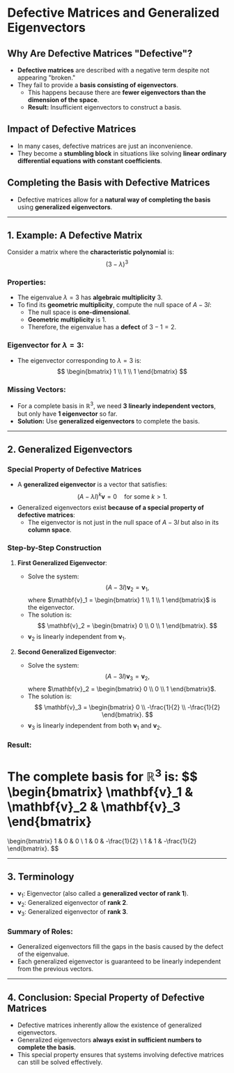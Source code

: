 # Defective Matrices and Generalized Eigenvectors

## Why Are Defective Matrices "Defective"?
- **Defective matrices** are described with a negative term despite not appearing "broken."
- They fail to provide a **basis consisting of eigenvectors**. 
  - This happens because there are **fewer eigenvectors than the dimension of the space**.
  - **Result:** Insufficient eigenvectors to construct a basis.

## Impact of Defective Matrices
- In many cases, defective matrices are just an inconvenience.
- They become a **stumbling block** in situations like solving **linear ordinary differential equations with constant coefficients**.
  
## Completing the Basis with Defective Matrices
- Defective matrices allow for a **natural way of completing the basis** using **generalized eigenvectors**.

---

## 1. Example: A Defective Matrix

Consider a matrix where the **characteristic polynomial** is:
$$
(3 - \lambda)^3
$$

### Properties:
- The eigenvalue $\lambda = 3$ has **algebraic multiplicity** 3.
- To find its **geometric multiplicity**, compute the null space of $A - 3I$:
  - The null space is **one-dimensional**.
  - **Geometric multiplicity** is 1.  
  - Therefore, the eigenvalue has a **defect** of $3 - 1 = 2$.

### Eigenvector for $\lambda = 3$:
- The eigenvector corresponding to $\lambda = 3$ is:
$$
\begin{bmatrix} 1 \\ 1 \\ 1 \end{bmatrix}
$$

### Missing Vectors:
- For a complete basis in $\mathbb{R}^3$, we need **3 linearly independent vectors**, but only have **1 eigenvector** so far.
- **Solution:** Use **generalized eigenvectors** to complete the basis.

---

## 2. Generalized Eigenvectors

### Special Property of Defective Matrices
- A **generalized eigenvector** is a vector that satisfies:
  $$ 
  (A - \lambda I)^k \mathbf{v} = 0 \quad \text{for some } k > 1.
  $$
- Generalized eigenvectors exist **because of a special property of defective matrices**:
  - The eigenvector is not just in the null space of $A - 3I$ but also in its **column space**.

### Step-by-Step Construction
1. **First Generalized Eigenvector**:
   - Solve the system:
     $$ 
     (A - 3I)\mathbf{v}_2 = \mathbf{v}_1, 
     $$
     where $\mathbf{v}_1 = \begin{bmatrix} 1 \\ 1 \\ 1 \end{bmatrix}$ is the eigenvector.
   - The solution is:
     $$ 
     \mathbf{v}_2 = \begin{bmatrix} 0 \\ 0 \\ 1 \end{bmatrix}.
     $$
   - $\mathbf{v}_2$ is linearly independent from $\mathbf{v}_1$.

2. **Second Generalized Eigenvector**:
   - Solve the system:
     $$
     (A - 3I)\mathbf{v}_3 = \mathbf{v}_2,
     $$
     where $\mathbf{v}_2 = \begin{bmatrix} 0 \\ 0 \\ 1 \end{bmatrix}$.
   - The solution is:
     $$ 
     \mathbf{v}_3 = \begin{bmatrix} 0 \\ -\frac{1}{2} \\ -\frac{1}{2} \end{bmatrix}.
     $$
   - $\mathbf{v}_3$ is linearly independent from both $\mathbf{v}_1$ and $\mathbf{v}_2$.

### Result:
The complete basis for $\mathbb{R}^3$ is:
$$
\begin{bmatrix}
\mathbf{v}_1 & \mathbf{v}_2 & \mathbf{v}_3
\end{bmatrix}
=
\begin{bmatrix}
1 & 0 & 0 \\
1 & 0 & -\frac{1}{2} \\
1 & 1 & -\frac{1}{2}
\end{bmatrix}.
$$

---

## 3. Terminology

- $\mathbf{v}_1$: Eigenvector (also called a **generalized vector of rank 1**).
- $\mathbf{v}_2$: Generalized eigenvector of **rank 2**.
- $\mathbf{v}_3$: Generalized eigenvector of **rank 3**.

### Summary of Roles:
- Generalized eigenvectors fill the gaps in the basis caused by the defect of the eigenvalue.
- Each generalized eigenvector is guaranteed to be linearly independent from the previous vectors.

---

## 4. Conclusion: Special Property of Defective Matrices
- Defective matrices inherently allow the existence of generalized eigenvectors.
- Generalized eigenvectors **always exist in sufficient numbers to complete the basis**.
- This special property ensures that systems involving defective matrices can still be solved effectively.